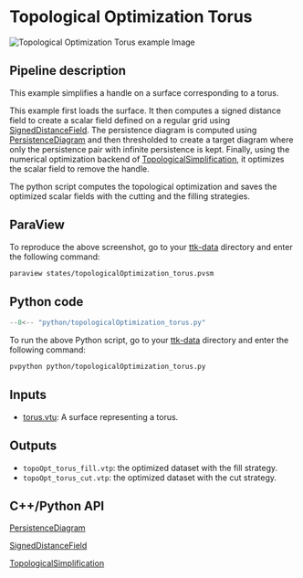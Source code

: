 # Topological Optimization Torus

![Topological Optimization Torus example Image]()

## Pipeline description
This example simplifies a handle on a surface corresponding to a torus.

This example first loads the surface.
It then computes a signed distance field to create a scalar field defined on a regular grid using [SignedDistanceField](https://topology-tool-kit.github.io/doc/html/classttkSignedDistanceField.html).
The persistence diagram is computed using [PersistenceDiagram](https://topology-tool-kit.github.io/doc/html/classttkPersistenceDiagram.html) and then thresholded to create a target diagram where only the persistence pair with infinite persistence is kept.
Finally, using the numerical optimization backend of [TopologicalSimplification](https://topology-tool-kit.github.io/doc/html/classttkTopologicalSimplification.html), it optimizes the scalar field to remove the handle.

The python script computes the topological optimization and saves the optimized scalar fields with the cutting and the filling strategies.

## ParaView
To reproduce the above screenshot, go to your [ttk-data](https://github.com/topology-tool-kit/ttk-data) directory and enter the following command:
``` bash
paraview states/topologicalOptimization_torus.pvsm
```

## Python code

``` python  linenums="1"
--8<-- "python/topologicalOptimization_torus.py"
```

To run the above Python script, go to your [ttk-data](https://github.com/topology-tool-kit/ttk-data) directory and enter the following command:
``` bash
pvpython python/topologicalOptimization_torus.py
```

## Inputs
- [torus.vtu](https://github.com/topology-tool-kit/ttk-data/raw/dev/torus.vtu): A surface representing a torus.

## Outputs
-  `topoOpt_torus_fill.vtp`: the optimized dataset with the fill strategy.
-  `topoOpt_torus_cut.vtp`: the optimized dataset with the cut strategy.

## C++/Python API

[PersistenceDiagram](https://topology-tool-kit.github.io/doc/html/classttkPersistenceDiagram.html)

[SignedDistanceField](https://topology-tool-kit.github.io/doc/html/classttkSignedDistanceField.html)

[TopologicalSimplification](https://topology-tool-kit.github.io/doc/html/classttkTopologicalSimplification.html)

